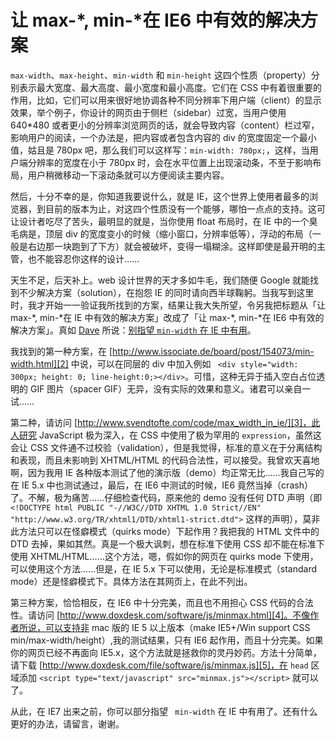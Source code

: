# 让 max-*, min-*在 IE6 中有效的解决方案

`max-width`、`max-height`、`min-width` 和 `min-height` 这四个性质（property）分别表示最大宽度、最大高度、最小宽度和最小高度。它们在 CSS 中有着很重要的作用，比如，它们可以用来很好地协调各种不同分辨率下用户端（client）的显示效果，举个例子，你设计的网页由于侧栏（sidebar）过宽，当用户使用 640\*480 或者更小的分辨率浏览网页的话，就会导致内容（content）栏过窄，影响用户的阅读，一个办法是，把内容或者包含内容的 div 的宽度固定一个最小值，姑且是 780px 吧，那么我们可以这样写：`min-width: 780px;`，这样，当用户端分辨率的宽度在小于 780px 时，会在水平位置上出现滚动条，不至于影响布局，用户稍微移动一下滚动条就可以方便阅读主要内容。

然后，十分不幸的是，你知道我要说什么，就是 IE，这个世界上使用者最多的浏览器，到目前的版本为止，对这四个性质没有一个能够，哪怕一点点的支持。这可让设计者吃尽了苦头，最明显的就是，当你使用 float 布局时，在 IE 中的一个臭毛病是，顶层 div 的宽度变小的时候（缩小窗口，分辨率低等），浮动的布局（一般是右边那一块跑到了下方）就会被破坏，变得一塌糊涂。这样即使是最开明的主管，也不能容忍你这样的设计……

天生不足，后天补上。web 设计世界的天才多如牛毛，我们随便 Google 就能找到不少解决方案（solution），在抱怨 IE 的同时请向西半球鞠躬。当我写到这里时，我才开始一一验证我所找到的方案，结果让我大失所望，令另我把标题从「让 max-\*, min-\*在 IE 中有效的解决方案」改成了「让 max-\*, min-\*在 IE6 中有效的解决方案」。真如 [Dave][0] 所说：[别指望 `min-width` 在 IE 中有用][1]。

我找到的第一种方案，在 [http://www.issociate.de/board/post/154073/min-width.html][2] 中说，可以在同层的 div 中加入例如 ` <div style="width: 300px; height: 0; line-height:0;></div>`。可惜，这种无异于插入空白占位透明的 GIF 图片（spacer GIF）无异，没有实际的效果和意义。诸君可以亲自一试……

第二种，请访问 [http://www.svendtofte.com/code/max_width_in_ie/][3]，此人研究 JavaScript 极为深入，在 CSS 中使用了极为罕用的 `expression`，虽然这会让 CSS 文件通不过校验（validation），但是我觉得，标准的意义在于分离结构和表现，而且未影响到 XHTML/HTML 的代码合法性，可以接受。我曾欢天喜地啊，因为我用 IE 各种版本测试了他的演示版（demo）均正常无比……我自己写的在 IE 5.x 中也测试通过，最后，在 IE6 中测试的时候，IE6 竟然当掉（crash）了。不解，极为痛苦……仔细检查代码，原来他的 demo 没有任何 DTD 声明（即 `<!DOCTYPE html PUBLIC "-//W3C//DTD XHTML 1.0 Strict//EN" "http://www.w3.org/TR/xhtml1/DTD/xhtml1-strict.dtd">` 这样的声明），莫非此方法只可以在怪癖模式（quirks mode）下起作用？我把我的 HTML 文件中的 DTD 去掉，果如其然。真是一个极大讽刺，想在标准下使用 CSS 却不能在标准下使用 XHTML/HTML……这个方法，嗯，假如你的网页在 quirks mode 下使用，可以使用这个方法……但是，在 IE 5.x 下可以使用，无论是标准模式（standard mode）还是怪癖模式下。具体方法在其网页上，在此不列出。

第三种方案，恰恰相反，在 IE6 中十分完美，而且也不用担心 CSS 代码的合法性。请访问 [http://www.doxdesk.com/software/js/minmax.html][4]。不像作者所说，可以支持非 mac 版的 IE 5 以上版本（make IE5+/Win support CSS min/max-width/height）,我的测试结果，只有 IE6 起作用，而且十分完美。如果你的网页已经不再面向 IE5.x，这个方法就是拯救你的灵丹妙药。方法十分简单，请下载 [http://www.doxdesk.com/file/software/js/minmax.js][5]，在 `head` 区域添加 `<script type="text/javascript" src="minmax.js"></script>` 就可以了。

从此，在 IE7 出来之前，你可以部分指望 ` min-width` 在 IE 中有用了。还有什么更好的办法，请留言，谢谢。

[0]: http://mezzoblue.com
[1]: http://www.onestab.net/a/csscribsheet.html
[2]: http://www.issociate.de/board/post/154073/min-width.html
[3]: http://www.svendtofte.com/code/max_width_in_ie/
[4]: http://www.doxdesk.com/software/js/minmax.html
[5]: http://www.doxdesk.com/file/software/js/minmax.js
